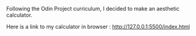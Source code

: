 Following the Odin Project curriculum, I decided to make an aesthetic calculator.


Here is a link to my calculator in browser : http://127.0.0.1:5500/index.html
